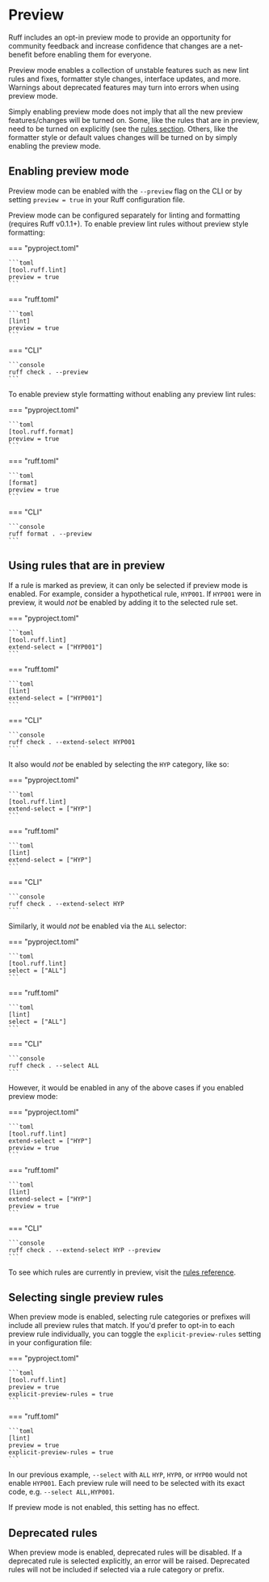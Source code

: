 # Preview

Ruff includes an opt-in preview mode to provide an opportunity for community feedback and increase confidence that
changes are a net-benefit before enabling them for everyone.

Preview mode enables a collection of unstable features such as new lint rules and fixes, formatter style changes, interface updates, and more. Warnings about deprecated features may turn into errors when using preview mode.

Simply enabling preview mode does not imply that all the new preview features/changes will be turned on. Some, like the rules that are in preview, need to be turned on explicitly (see the [rules section](#using-rules-that-are-in-preview). Others, like the formatter style or default values changes will be turned on by simply enabling the preview mode.

## Enabling preview mode

Preview mode can be enabled with the `--preview` flag on the CLI or by setting `preview = true` in your Ruff
configuration file.

Preview mode can be configured separately for linting and formatting (requires Ruff v0.1.1+). To enable preview lint rules without preview style formatting:

=== "pyproject.toml"

    ```toml
    [tool.ruff.lint]
    preview = true
    ```

=== "ruff.toml"

    ```toml
    [lint]
    preview = true
    ```

=== "CLI"

    ```console
    ruff check . --preview
    ```


To enable preview style formatting without enabling any preview lint rules:

=== "pyproject.toml"

    ```toml
    [tool.ruff.format]
    preview = true
    ```

=== "ruff.toml"

    ```toml
    [format]
    preview = true
    ```

=== "CLI"

    ```console
    ruff format . --preview
    ```

## Using rules that are in preview

If a rule is marked as preview, it can only be selected if preview mode is enabled. For example, consider a
hypothetical rule, `HYP001`. If `HYP001` were in preview, it would _not_ be enabled by adding it to the selected rule set.

=== "pyproject.toml"

    ```toml
    [tool.ruff.lint]
    extend-select = ["HYP001"]
    ```

=== "ruff.toml"

    ```toml
    [lint]
    extend-select = ["HYP001"]
    ```

=== "CLI"

    ```console
    ruff check . --extend-select HYP001
    ```


It also would _not_ be enabled by selecting the `HYP` category, like so:

=== "pyproject.toml"

    ```toml
    [tool.ruff.lint]
    extend-select = ["HYP"]
    ```

=== "ruff.toml"

    ```toml
    [lint]
    extend-select = ["HYP"]
    ```

=== "CLI"

    ```console
    ruff check . --extend-select HYP
    ```


Similarly, it would _not_ be enabled via the `ALL` selector:

=== "pyproject.toml"

    ```toml
    [tool.ruff.lint]
    select = ["ALL"]
    ```

=== "ruff.toml"

    ```toml
    [lint]
    select = ["ALL"]
    ```

=== "CLI"

    ```console
    ruff check . --select ALL
    ```

However, it would be enabled in any of the above cases if you enabled preview mode:

=== "pyproject.toml"

    ```toml
    [tool.ruff.lint]
    extend-select = ["HYP"]
    preview = true
    ```

=== "ruff.toml"

    ```toml
    [lint]
    extend-select = ["HYP"]
    preview = true
    ```

=== "CLI"

    ```console
    ruff check . --extend-select HYP --preview
    ```

To see which rules are currently in preview, visit the [rules reference](rules.md).

## Selecting single preview rules

When preview mode is enabled, selecting rule categories or prefixes will include all preview rules that match.
If you'd prefer to opt-in to each preview rule individually, you can toggle the `explicit-preview-rules`
setting in your configuration file:

=== "pyproject.toml"

    ```toml
    [tool.ruff.lint]
    preview = true
    explicit-preview-rules = true
    ```

=== "ruff.toml"

    ```toml
    [lint]
    preview = true
    explicit-preview-rules = true
    ```

In our previous example, `--select` with `ALL` `HYP`, `HYP0`, or `HYP00` would not enable `HYP001`. Each preview
rule will need to be selected with its exact code, e.g. `--select ALL,HYP001`.

If preview mode is not enabled, this setting has no effect.

## Deprecated rules

When preview mode is enabled, deprecated rules will be disabled. If a deprecated rule is selected explicitly, an
error will be raised. Deprecated rules will not be included if selected via a rule category or prefix.
